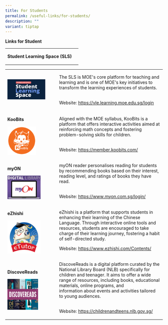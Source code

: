 ```yaml
---
title: For Students
permalink: /useful-links/for-students/
description: ""
variant: tiptap
---
```

<p><strong>Links for Student</strong>
</p>
<table style="minWidth: 50px">
<colgroup>
<col>
<col>
</colgroup>
<tbody>
<tr>
<td rowspan="1" colspan="1">
<p><strong>Student Learning Space (SLS)</strong>
</p>
</td>
<td rowspan="1" colspan="1">
<p></p>
</td>
</tr>
</tbody>
</table>
<table style="minWidth: 50px">
<colgroup>
<col>
<col>
</colgroup>
<tbody>
<tr>
<td rowspan="1" colspan="1">
<p></p>
<div class="isomer-image-wrapper">
<img style="width: 80%;" height="auto" width="100%" alt="" src="/images/SLS_new_blue.png">
</div>
<p></p>
</td>
<td rowspan="1" colspan="1">
<p>The SLS is MOE's core platform for teaching and learning and is one of
MOE's key initiatives to transform the learning experiences of students.</p>
<p>
<br>Website: <a href="https://vle.learning.moe.edu.sg/login" rel="noopener noreferrer nofollow" target="_blank"><u>https://vle.learning.moe.edu.sg/login</u></a>
</p>
</td>
</tr>
<tr>
<td rowspan="1" colspan="1">
<p><strong>KooBits</strong>
</p>
<div class="isomer-image-wrapper">
<img style="width: 60%;" height="auto" width="100%" alt="" src="/images/KooBits_icon.png">
</div>
</td>
<td rowspan="1" colspan="1">
<p></p>
<p>Aligned with the MOE syllabus, KooBits is a platform that offers interactive
activities aimed at reinforcing math concepts and fostering problem-solving
skills for children.</p>
<p>
<br>Website: <a href="https://member.koobits.com/" rel="noopener noreferrer nofollow" target="_blank"><u>https://member.koobits.com/</u></a>
</p>
</td>
</tr>
<tr>
<td rowspan="1" colspan="1">
<p><strong>myON</strong>
</p>
<div class="isomer-image-wrapper">
<img style="width: 70%;" height="auto" width="100%" alt="" src="/images/myON.jpg">
</div>
</td>
<td rowspan="1" colspan="1">
<p></p>
<p>myON reader personalises reading for students by recommending books based
on their interest, reading level, and ratings of books they have read.</p>
<p>
<br>Website: <a href="https://www.myon.com.sg/login/" rel="noopener noreferrer nofollow" target="_blank"><u>https://www.myon.com.sg/login/</u></a>
</p>
</td>
</tr>
<tr>
<td rowspan="1" colspan="1">
<p><strong>eZhishi</strong>
</p>
<div class="isomer-image-wrapper">
<img style="width: 70%;" height="auto" width="100%" alt="" src="/images/eZhishi.jpg">
</div>
</td>
<td rowspan="1" colspan="1">
<p></p>
<p>eZhishi is a platform that supports students in enhancing their learning
of the Chinese Language. Through interactive online tools and resources,
students are encouraged to take charge of their learning journey, fostering
a habit of self-directed study.</p>
<p></p>
<p>Website: <a href="https://www.ezhishi.com/Contents/" rel="noopener noreferrer nofollow" target="_blank">https://www.ezhishi.com/Contents/</a>
</p>
</td>
</tr>
<tr>
<td rowspan="1" colspan="1">
<p><strong>DiscoveReads</strong>
</p>
<p></p>
<div class="isomer-image-wrapper">
<img style="width: 65%;" height="auto" width="100%" alt="" src="/images/DiscoveReads.jpg">
</div>
</td>
<td rowspan="1" colspan="1">
<p></p>
<p>DiscoveReads is a digital platform curated by the National Library Board
(NLB) specifically for children and teenager. It aims to offer a wide range
of resources, including books, educational materials, online programs,
and
<br>information about events and activities tailored to young audiences.</p>
<p>
<br>Website: <a href="https://childrenandteens.nlb.gov.sg/" rel="noopener noreferrer nofollow" target="_blank"><u>https://childrenandteens.nlb.gov.sg/</u></a>
</p>
</td>
</tr>
</tbody>
</table>
<p></p>